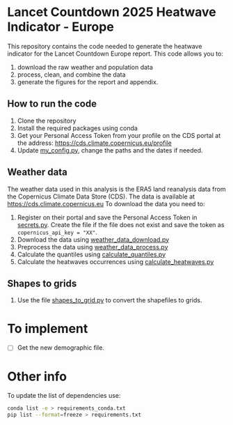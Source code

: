 # Lancet Countdown 2025 Heatwave Indicator - Europe

This repository contains the code needed to generate the heatwave indicator for the Lancet Countdown Europe report.
This code allows you to:
1. download the raw weather and population data
2. process, clean, and combine the data
3. generate the figures for the report and appendix.

## How to run the code

1. Clone the repository
2. Install the required packages using conda
3. Get your Personal Access Token from your profile on the CDS portal at the address: https://cds.climate.copernicus.eu/profile
4. Update [my_config.py](my_config.py), change the paths and the dates if needed.

## Weather data

The weather data used in this analysis is the ERA5 land reanalysis data from the Copernicus Climate Data Store (CDS).
The data is available at https://cds.climate.copernicus.eu
To download the data you need to:

1. Register on their portal and save the Personal Access Token in [secrets.py](python_code/secrets.py). Create the file if the file does not exist and save the token as `copernicus_api_key = "XX"`.
2. Download the data using [weather_data_download.py](python_code/weather/weather_data_download.py)
3. Preprocess the data using [weather_data_process.py](python_code/weather/weather_data_process.py)
4. Calculate the quantiles using [calculate_quantiles.py](python_code/weather/calculate_quantiles.py)
5. Calculate the heatwaves occurrences using [calculate_heatwaves.py](python_code/weather/calculate_heatwaves.py)

## Shapes to grids
1. Use the file [shapes_to_grid.py](python_code/calculations/shapes_to_grid.py) to convert the shapefiles to grids.

# To implement
- [ ] Get the new demographic file.

# Other info
To update the list of dependencies use:
```bash
conda list -e > requirements_conda.txt
pip list --format=freeze > requirements.txt
```